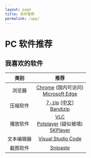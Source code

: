 ```yaml
---
layout: page
title: 软件推荐
permalink: /app/
---
```

# PC 软件推荐
## 我喜欢的软件
| 类别 | 推荐 |
| :-: | :-: |
| 浏览器 | [Chrome](https://www.google.cn/intl/zh-CN/chrome/) (国内可访问) <br>[Microsoft Edge](https://www.microsoft.com/zh-cn/edge) |
| 压缩软件 | [7-zip](https://www.7-zip.org/) [[中文](https://sparanoid.com/lab/7z/)]<br>[Bandizip](https://cn.bandisoft.com/bandizip/)|
| 播放软件 | [VLC](https://www.videolan.org/vlc/index.zh.html)<br>[Potplayer](https://potplayer.daum.net/) (疑似被墙)<br>[5KPlayer](https://www.5kplayer.com/) |
| 文本编辑器 | [Visual Studio Code](https://code.visualstudio.com/) |
| 截图软件 | [Snipaste](https://zh.snipaste.com/) |
